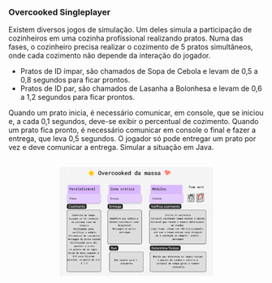 ### Overcooked Singleplayer

Existem diversos jogos de simulação. Um deles simula a participação de cozinheiros em  uma cozinha profissional realizando pratos. 
Numa das fases, o cozinheiro precisa realizar o cozimento de 5 pratos simultâneos, onde cada cozimento não depende da interação do jogador. 

- Pratos de ID ímpar, são chamados de Sopa de Cebola e levam de 0,5 a 0,8 segundos para ficar prontos.
- Pratos de ID par, são chamados de Lasanha a Bolonhesa e levam de 0,6 a 1,2 segundos para ficar prontos.

Quando um prato inicia, é necessário comunicar, em console, que se iniciou e, a cada 0,1 segundos, deve-se exibir
o percentual de cozimento. Quando um prato fica pronto, é necessário comunicar em console o final e fazer a entrega, que leva 0,5 segundos. O jogador só pode entregar um prato por vez e deve comunicar a entrega. 
Simular a situação em Java.

<br>
<div align = "center">
<img width = "60%" src = Doodle.png />
</div>
